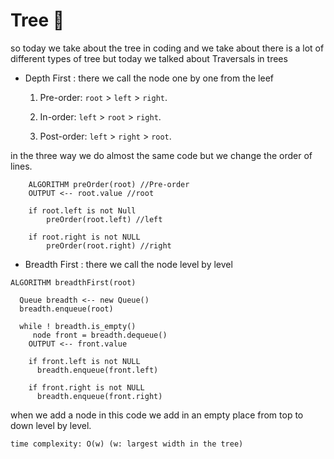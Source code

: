 # Tree :palm_tree:

so today we take about the tree in coding and we take about there is a lot of different types of tree but today we talked about Traversals in trees 

- Depth First : there we call the node one by one from the leef 
    1. Pre-order: `root` > `left` > `right`.
  
    2. In-order: `left` > `root` > `right`.

    3. Post-order: `left` > `right` > `root`.

in the three way we do almost the same code but we change the order of lines.
```
    ALGORITHM preOrder(root) //Pre-order 
    OUTPUT <-- root.value //root

    if root.left is not Null
        preOrder(root.left) //left

    if root.right is not NULL
        preOrder(root.right) //right
```
- Breadth First : there we call the node level by level

```
ALGORITHM breadthFirst(root)

  Queue breadth <-- new Queue()
  breadth.enqueue(root)

  while ! breadth.is_empty()
     node front = breadth.dequeue()
    OUTPUT <-- front.value

    if front.left is not NULL
      breadth.enqueue(front.left)

    if front.right is not NULL
      breadth.enqueue(front.right)
```
when we add a node in this code we add in an empty place from top to down level by level.
```
time complexity: O(w) (w: largest width in the tree)
```